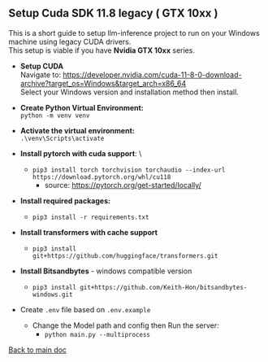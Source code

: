 ## Setup Cuda SDK 11.8 legacy ( GTX 10xx )
This is a short guide to setup llm-inference project to run on your Windows machine using legacy CUDA drivers. \
This setup is viable if you have **Nvidia GTX 10xx** series.

- **Setup CUDA** \
Navigate to: https://developer.nvidia.com/cuda-11-8-0-download-archive?target_os=Windows&target_arch=x86_64 \
Select your Windows version and installation method then install.

 
- **Create Python Virtual Environment:**\
`python -m venv venv`


- **Activate the virtual environment:** \
 `.\venv\Scripts\activate`


- **Install pytorch with cuda support**: \
  - `pip3 install torch torchvision torchaudio --index-url https://download.pytorch.org/whl/cu118`
    - source: https://pytorch.org/get-started/locally/ 
   

- **Install required packages:** 
  - `pip3 install -r requirements.txt`


- **Install transformers with cache support** 
  - `pip3 install git+https://github.com/huggingface/transformers.git`


- **Install Bitsandbytes** - windows compatible version 
  - `pip3 install git+https://github.com/Keith-Hon/bitsandbytes-windows.git`


- Create `.env` file based on `.env.example`
  - Change the Model path and config then Run the server:
    - `python main.py --multiprocess`

[Back to main doc](../README.md)